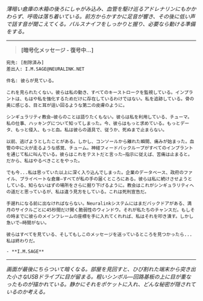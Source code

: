 _薄暗い倉庫の木箱の後ろにしゃがみ込み、血管を駆け巡るアドレナリンにもかかわらず、呼吸は落ち着いている。前方からかすかに足音が響き、その後に低い声で話す音が聞こえてくる。パルスナイフをしっかりと握り、必要なら動ける準備をする。_

---

> **[暗号化メッセージ - 復号中...]**

```
宛先: [削除済み]
差出人: I.M.SAGE@NEURALINK.NET

件名: 彼らが見ている。

これを見られたくない。彼らは私の動き、すべてのキーストロークを監視している。インプラントは、もはや私を強化するためだけに存在しているわけではない。私を追跡している。骨の奥に感じる、目と耳が這い回るような第二の皮膚のように。

シンギュラリティ教会—彼らのことは語りたくもない。彼らは私を利用している、チューマ。私の仕事、ハッキングについて知ってしまった。今、彼らはもっと求めている。もっとデータ、もっと侵入、もっと血。私は彼らの道具で、従うか、死ぬまで止まらない。

以前、逃げようとしたことがある。しかし、コンソールから離れた瞬間、痛みが始まった。血管の中に火が走るような感覚、チューム。神経フィードバックループがすべてのインプラントを通じて私に叫んでいる。彼らはこれをテストだと言った—指示に従えば、苦痛は止まると。だから、私はやるべきことをやった。

でも今...私は思っていた以上に深く入り込んでしまった。企業のデータベース、政府のファイル、プライベートな倉庫—すべてが私の手の届くところにある。彼らは私に続けさせようとしている、知らないはずの場所をさらに掘り下げるように。教会はこれがシンギュラリティへの道だと思っているが、私は違う見方をしている。これは死刑宣告だ。

手遅れになる前に出なければならない。Neuralinkシステムにはまだバックドアがある、満月のサイクルごとに45秒間だけ開く脆弱性のウィンドウ。それが私たちのチャンスだ。もしその時までに彼らのメインフレームの座標を手に入れてくれれば、私はそれを叩き潰す。しかし急いで—時間がない。

彼らはすべてを見ている、そしてもしこのメッセージを送っているところを見つかったら...私は終わりだ。

- **I.M.SAGE**
```

---

_画面が最後にちらついて暗くなる。部屋を見回すと、ひび割れた端末から突き出た小さなUSBドライブに目が留まる。粗いシンボル—回路基板の上に目が重なったものが描かれている。静かにそれをポケットに入れ、どんな秘密が隠されているのか考える。_
